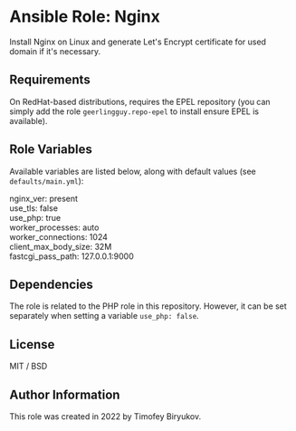 # Ansible Role: Nginx

Install Nginx on Linux and generate Let's Encrypt certificate for used domain if it's necessary.

Requirements
------------

On RedHat-based distributions, requires the EPEL repository (you can simply add the role `geerlingguy.repo-epel` to install ensure EPEL is available).

Role Variables
--------------
Available variables are listed below, along with default values (see `defaults/main.yml`):

nginx_ver: present    
use_tls: false    
use_php: true    
worker_processes: auto    
worker_connections: 1024    
client_max_body_size: 32M    
fastcgi_pass_path: 127.0.0.1:9000


Dependencies
------------

The role is related to the PHP role in this repository. However, it can be set separately when setting a variable `use_php: false`.

License
-------

MIT / BSD

Author Information
------------------

This role was created in 2022 by Timofey Biryukov.
